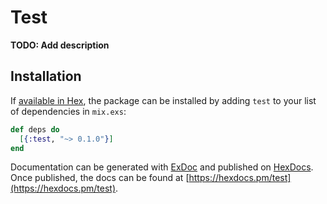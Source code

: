 # Test

**TODO: Add description**

## Installation

If [available in Hex](https://hex.pm/docs/publish), the package can be installed
by adding `test` to your list of dependencies in `mix.exs`:

```elixir
def deps do
  [{:test, "~> 0.1.0"}]
end
```

Documentation can be generated with [ExDoc](https://github.com/elixir-lang/ex_doc)
and published on [HexDocs](https://hexdocs.pm). Once published, the docs can
be found at [https://hexdocs.pm/test](https://hexdocs.pm/test).

